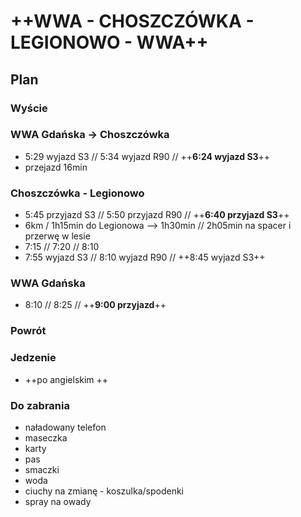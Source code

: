 # ++WWA - CHOSZCZÓWKA - LEGIONOWO - WWA++

## __Plan__
### Wyście
### WWA Gdańska -> Choszczówka
* 5:29 wyjazd S3 // 5:34 wyjazd R90 // ++__6:24 wyjazd S3__++
* przejazd 16min
### Choszczówka - Legionowo
* 5:45 przyjazd S3 // 5:50 przyjazd R90 // ++__6:40 przyjazd S3__++
* 6km / 1h15min do Legionowa --> 1h30min // 2h05min na spacer i przerwę w lesie
* 7:15 // 7:20 // 8:10
* 7:55 wyjazd S3 // 8:10 wyjazd R90 // ++8:45 wyjazd S3++

### WWA Gdańska
* 8:10 // 8:25 // ++__9:00 przyjazd__++
### Powrót
### Jedzenie
* ++po angielskim ++

### __Do zabrania__
* naładowany telefon
* maseczka
* karty
* pas
* smaczki
* woda
* ciuchy na zmianę - koszulka/spodenki
* spray na owady



